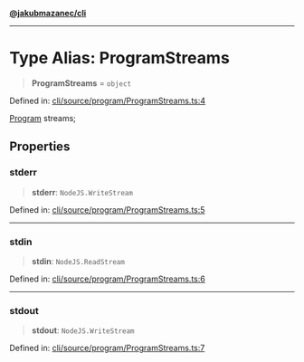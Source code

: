 [**@jakubmazanec/cli**](../README.md)

---

# Type Alias: ProgramStreams

> **ProgramStreams** = `object`

Defined in:
[cli/source/program/ProgramStreams.ts:4](https://github.com/jakubmazanec/tools/blob/a1a5edf56256b0aa4e209cc73bc7a07f5d7fc236/packages/cli/source/program/ProgramStreams.ts#L4)

[Program](../classes/Program.md) streams;

## Properties

### stderr

> **stderr**: `NodeJS.WriteStream`

Defined in:
[cli/source/program/ProgramStreams.ts:5](https://github.com/jakubmazanec/tools/blob/a1a5edf56256b0aa4e209cc73bc7a07f5d7fc236/packages/cli/source/program/ProgramStreams.ts#L5)

---

### stdin

> **stdin**: `NodeJS.ReadStream`

Defined in:
[cli/source/program/ProgramStreams.ts:6](https://github.com/jakubmazanec/tools/blob/a1a5edf56256b0aa4e209cc73bc7a07f5d7fc236/packages/cli/source/program/ProgramStreams.ts#L6)

---

### stdout

> **stdout**: `NodeJS.WriteStream`

Defined in:
[cli/source/program/ProgramStreams.ts:7](https://github.com/jakubmazanec/tools/blob/a1a5edf56256b0aa4e209cc73bc7a07f5d7fc236/packages/cli/source/program/ProgramStreams.ts#L7)
